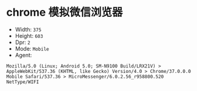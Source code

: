 # chrome 模拟微信浏览器

* Width: `375`
* Height: `603`
* Dpr: `2`
* Mode: `Mobile`
* Agent:
```text
Mozilla/5.0 (Linux; Android 5.0; SM-N9100 Build/LRX21V) > AppleWebKit/537.36 (KHTML, like Gecko) Version/4.0 > Chrome/37.0.0.0 Mobile Safari/537.36 > MicroMessenger/6.0.2.56_r958800.520 NetType/WIFI
```

